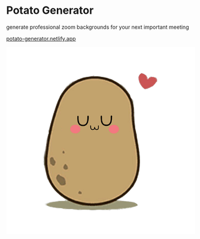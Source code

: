 # Potato Generator

generate professional zoom backgrounds for your next important meeting

[potato-generator.netlify.app](https://potatogenerator.netlify.app)

![](UwUPotato.png)
